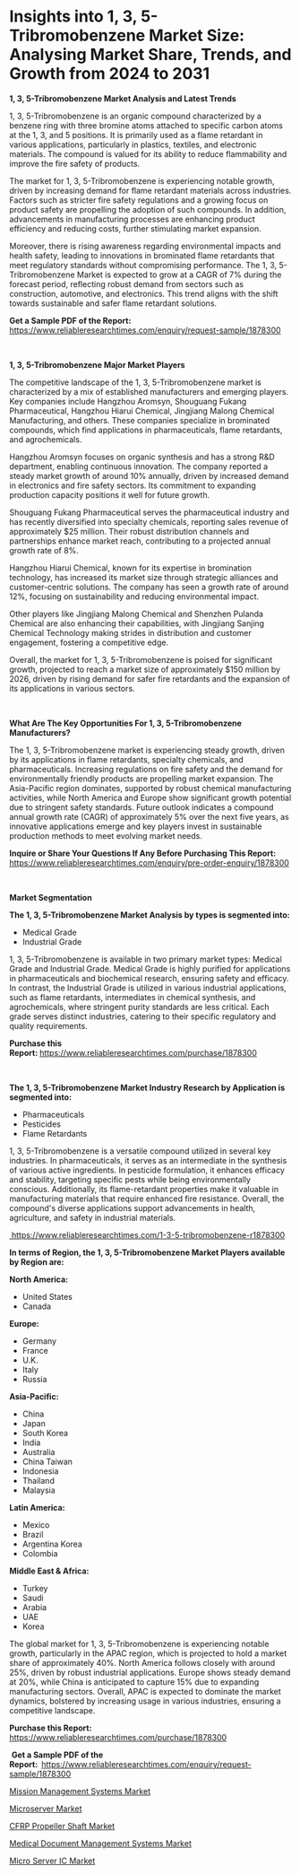 <p><h1>Insights into 1, 3, 5-Tribromobenzene Market Size: Analysing Market Share, Trends, and Growth from 2024 to 2031</h1></p><p><strong>1, 3, 5-Tribromobenzene Market Analysis and Latest Trends</strong></p>
<p><p>1, 3, 5-Tribromobenzene is an organic compound characterized by a benzene ring with three bromine atoms attached to specific carbon atoms at the 1, 3, and 5 positions. It is primarily used as a flame retardant in various applications, particularly in plastics, textiles, and electronic materials. The compound is valued for its ability to reduce flammability and improve the fire safety of products.</p><p>The market for 1, 3, 5-Tribromobenzene is experiencing notable growth, driven by increasing demand for flame retardant materials across industries. Factors such as stricter fire safety regulations and a growing focus on product safety are propelling the adoption of such compounds. In addition, advancements in manufacturing processes are enhancing product efficiency and reducing costs, further stimulating market expansion.</p><p>Moreover, there is rising awareness regarding environmental impacts and health safety, leading to innovations in brominated flame retardants that meet regulatory standards without compromising performance. The 1, 3, 5-Tribromobenzene Market is expected to grow at a CAGR of 7% during the forecast period, reflecting robust demand from sectors such as construction, automotive, and electronics. This trend aligns with the shift towards sustainable and safer flame retardant solutions.</p></p>
<p><strong>Get a Sample PDF of the Report:&nbsp;</strong> <a href="https://www.reliableresearchtimes.com/enquiry/request-sample/1878300?utm_campaign=1471&utm_medium=2&utm_source=Github&utm_content=ia&utm_term=24102024&utm_id=1-3-5-tribromobenzene">https://www.reliableresearchtimes.com/enquiry/request-sample/1878300</a></p>
<p>&nbsp;</p>
<p><strong>1, 3, 5-Tribromobenzene Major Market Players</strong></p>
<p><p>The competitive landscape of the 1, 3, 5-Tribromobenzene market is characterized by a mix of established manufacturers and emerging players. Key companies include Hangzhou Aromsyn, Shouguang Fukang Pharmaceutical, Hangzhou Hiarui Chemical, Jingjiang Malong Chemical Manufacturing, and others. These companies specialize in brominated compounds, which find applications in pharmaceuticals, flame retardants, and agrochemicals.</p><p>Hangzhou Aromsyn focuses on organic synthesis and has a strong R&D department, enabling continuous innovation. The company reported a steady market growth of around 10% annually, driven by increased demand in electronics and fire safety sectors. Its commitment to expanding production capacity positions it well for future growth.</p><p>Shouguang Fukang Pharmaceutical serves the pharmaceutical industry and has recently diversified into specialty chemicals, reporting sales revenue of approximately $25 million. Their robust distribution channels and partnerships enhance market reach, contributing to a projected annual growth rate of 8%.</p><p>Hangzhou Hiarui Chemical, known for its expertise in bromination technology, has increased its market size through strategic alliances and customer-centric solutions. The company has seen a growth rate of around 12%, focusing on sustainability and reducing environmental impact.</p><p>Other players like Jingjiang Malong Chemical and Shenzhen Pulanda Chemical are also enhancing their capabilities, with Jingjiang Sanjing Chemical Technology making strides in distribution and customer engagement, fostering a competitive edge.</p><p>Overall, the market for 1, 3, 5-Tribromobenzene is poised for significant growth, projected to reach a market size of approximately $150 million by 2026, driven by rising demand for safer fire retardants and the expansion of its applications in various sectors.</p></p>
<p>&nbsp;</p>
<p><strong>What Are The Key Opportunities For 1, 3, 5-Tribromobenzene Manufacturers?</strong></p>
<p><p>The 1, 3, 5-Tribromobenzene market is experiencing steady growth, driven by its applications in flame retardants, specialty chemicals, and pharmaceuticals. Increasing regulations on fire safety and the demand for environmentally friendly products are propelling market expansion. The Asia-Pacific region dominates, supported by robust chemical manufacturing activities, while North America and Europe show significant growth potential due to stringent safety standards. Future outlook indicates a compound annual growth rate (CAGR) of approximately 5% over the next five years, as innovative applications emerge and key players invest in sustainable production methods to meet evolving market needs.</p></p>
<p><strong>Inquire or Share Your Questions If Any Before Purchasing This Report:</strong> <a href="https://www.reliableresearchtimes.com/enquiry/pre-order-enquiry/1878300?utm_campaign=1471&utm_medium=2&utm_source=Github&utm_content=ia&utm_term=24102024&utm_id=1-3-5-tribromobenzene">https://www.reliableresearchtimes.com/enquiry/pre-order-enquiry/1878300</a></p>
<p>&nbsp;</p>
<p><strong>Market Segmentation</strong></p>
<p><strong>The 1, 3, 5-Tribromobenzene Market Analysis by types is segmented into:</strong></p>
<p><ul><li>Medical Grade</li><li>Industrial Grade</li></ul></p>
<p><p>1, 3, 5-Tribromobenzene is available in two primary market types: Medical Grade and Industrial Grade. Medical Grade is highly purified for applications in pharmaceuticals and biochemical research, ensuring safety and efficacy. In contrast, the Industrial Grade is utilized in various industrial applications, such as flame retardants, intermediates in chemical synthesis, and agrochemicals, where stringent purity standards are less critical. Each grade serves distinct industries, catering to their specific regulatory and quality requirements.</p></p>
<p><strong>Purchase this Report:&nbsp;</strong><a href="https://www.reliableresearchtimes.com/purchase/1878300?utm_campaign=1471&utm_medium=2&utm_source=Github&utm_content=ia&utm_term=24102024&utm_id=1-3-5-tribromobenzene">https://www.reliableresearchtimes.com/purchase/1878300</a></p>
<p>&nbsp;</p>
<p><strong>The 1, 3, 5-Tribromobenzene Market Industry Research by Application is segmented into:</strong></p>
<p><ul><li>Pharmaceuticals</li><li>Pesticides</li><li>Flame Retardants</li></ul></p>
<p><p>1, 3, 5-Tribromobenzene is a versatile compound utilized in several key industries. In pharmaceuticals, it serves as an intermediate in the synthesis of various active ingredients. In pesticide formulation, it enhances efficacy and stability, targeting specific pests while being environmentally conscious. Additionally, its flame-retardant properties make it valuable in manufacturing materials that require enhanced fire resistance. Overall, the compound's diverse applications support advancements in health, agriculture, and safety in industrial materials.</p></p>
<p><a href="https://www.reliableresearchtimes.com/1-3-5-tribromobenzene-r1878300?utm_campaign=1471&utm_medium=2&utm_source=Github&utm_content=ia&utm_term=24102024&utm_id=1-3-5-tribromobenzene">&nbsp;https://www.reliableresearchtimes.com/1-3-5-tribromobenzene-r1878300</a></p>
<p><strong>In terms of Region, the 1, 3, 5-Tribromobenzene Market Players available by Region are:</strong></p>
<p>
    <p> <strong> North America: </strong>
        <ul>
            <li>United States</li>
            <li>Canada</li>
        </ul>
        </p> 
    <p> <strong> Europe: </strong>
        <ul>
            <li>Germany</li>
            <li>France</li>
            <li>U.K.</li>
            <li>Italy</li>
            <li>Russia</li>
        </ul>
        </p> 
    <p> <strong> Asia-Pacific: </strong>
        <ul>
            <li>China</li>
            <li>Japan</li>
            <li>South Korea</li>
            <li>India</li>
            <li>Australia</li>
            <li>China Taiwan</li>
            <li>Indonesia</li>
            <li>Thailand</li>
            <li>Malaysia</li>
        </ul>
        </p> 
    <p> <strong> Latin America: </strong>
        <ul>
            <li>Mexico</li>
            <li>Brazil</li>
            <li>Argentina Korea</li>
            <li>Colombia</li>
        </ul>
        </p> 
    <p> <strong> Middle East & Africa: </strong>
        <ul>
            <li>Turkey</li>
            <li>Saudi</li>
            <li>Arabia</li>
            <li>UAE</li>
            <li>Korea</li>
        </ul>
    </p>
    </p>
<p><p>The global market for 1, 3, 5-Tribromobenzene is experiencing notable growth, particularly in the APAC region, which is projected to hold a market share of approximately 40%. North America follows closely with around 25%, driven by robust industrial applications. Europe shows steady demand at 20%, while China is anticipated to capture 15% due to expanding manufacturing sectors. Overall, APAC is expected to dominate the market dynamics, bolstered by increasing usage in various industries, ensuring a competitive landscape.</p></p>
<p><strong>Purchase this Report: </strong><a href="https://www.reliableresearchtimes.com/purchase/1878300?utm_campaign=1471&utm_medium=2&utm_source=Github&utm_content=ia&utm_term=24102024&utm_id=1-3-5-tribromobenzene">https://www.reliableresearchtimes.com/purchase/1878300</a></p>
<p>&nbsp;<strong>Get a Sample PDF of the Report:&nbsp;&nbsp;</strong><a href="https://www.reliableresearchtimes.com/enquiry/request-sample/1878300?utm_campaign=1471&utm_medium=2&utm_source=Github&utm_content=ia&utm_term=24102024&utm_id=1-3-5-tribromobenzene">https://www.reliableresearchtimes.com/enquiry/request-sample/1878300</a></p>
<p><strong></strong></p>
<p><p><a href="https://www.linkedin.com/pulse/mission-management-systems-market-global-regional-analysis-zjcoc?utm_campaign=1471&utm_medium=2&utm_source=Github&utm_content=ia&utm_term=24102024&utm_id=1-3-5-tribromobenzene">Mission Management Systems Market</a></p><p><a href="https://www.linkedin.com/pulse/navigating-global-microserver-market-from-trends-strategy-j8obc?utm_campaign=1471&utm_medium=2&utm_source=Github&utm_content=ia&utm_term=24102024&utm_id=1-3-5-tribromobenzene">Microserver Market</a></p><p><a href="https://github.com/petbigbeepjn/Market-Research-Report-List-1/blob/main/cfrp-propeller-shaft-market.md?utm_campaign=1471&utm_medium=2&utm_source=Github&utm_content=ia&utm_term=24102024&utm_id=1-3-5-tribromobenzene">CFRP Propeller Shaft Market</a></p><p><a href="https://www.linkedin.com/pulse/investing-medical-document-management-systems-market-3h3hc?utm_campaign=1471&utm_medium=2&utm_source=Github&utm_content=ia&utm_term=24102024&utm_id=1-3-5-tribromobenzene">Medical Document Management Systems Market</a></p><p><a href="https://www.linkedin.com/pulse/micro-server-ic-market-share-analysis-growth-trends-forecasts-5vpfc?utm_campaign=1471&utm_medium=2&utm_source=Github&utm_content=ia&utm_term=24102024&utm_id=1-3-5-tribromobenzene">Micro Server IC Market</a></p></p>